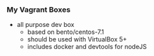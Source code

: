 ### My Vagrant Boxes

* all purpose dev box
  * based on bento/centos-7.1
  * should be used with VirtualBox 5+
  * includes docker and devtools for nodeJS
